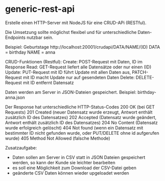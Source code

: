 # generic-rest-api
Erstelle einen HTTP-Server mit NodeJS für eine CRUD-APi (RESTful).

Die Umsetzung sollte möglichst flexibel und für unterschiedliche Daten-Endpoints nutzbar sein.

Beispiel: Geburtstage
http://localhost:20001/crudapi/DATA/NAME/(ID)
DATA = birthday
NAME = anna

CRUD-Funktionen (Restful):
Create: POST-Request mit Daten, ID im Response
Read: GET-Request liefert alle Datensätze oder nur einen (ID)
Update: PUT-Request mit ID führt Update mit allen Daten aus, PATCH-Request mit ID macht Update nur auf gesendeten Daten
Delete: DELETE-Request mit ID entfernt Datensatz

Daten werden am Server in JSON-Dateien gespeichert.
Beispiel: birthday-anna.json

Der Response hat unterschiedliche HTTP-Status-Codes
200 OK (bei GET Requests)
201 Created (neuer Datensatz wurde erzeugt, Antwort enthält zusätzlich ID des Datensatzes)
202 Accepted (Datensatz wurde geändert, Antwort enthält zusätzlich ID des Datensatzes)
204 No Content (Datensatz wurde erfolgreich gelöscht)
404 Not found (wenn ein Datensatz mit bestimmter ID nicht gefunden wurde, oder PUT/DELETE ohne id aufgerufen wurde)
405 Method Not Allowed (falsche Methode)



Zusatzaufgabe:
- Daten sollen am Server in CSV statt in JSON Dateien gespeichert werden, so kann der Kunde sie leichter bearbeiten
- es soll eine Möglichkeit zum Download der CSV-Datei geben
- geänderte CSV Daten können wieder upgeloadet werden
